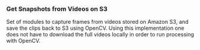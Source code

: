 ### Get Snapshots from Videos on S3

Set of modules to capture frames from videos stored on Amazon S3, and save the clips back to S3 using OpenCV. Using this implementation one does not have to download the full videos locally in order to run processing with OpenCV.